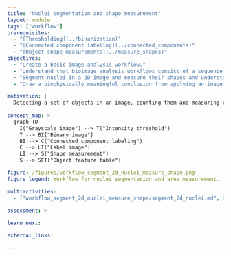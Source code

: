 ```yaml
---
title: "Nuclei segmentation and shape measurement"
layout: module
tags: ["workflow"]
prerequisites:
  - "[Thresholding](../binarization)"
  - "[Connected component labeling](../connected_components)"
  - "[Object shape measurements](../measure_shapes)"
objectives:
  - "Create a basic image analysis workflow."
  - "Understand that bioimage analysis workflows consist of a sequence of image analysis components."
  - "Segment nuclei in a 2D image and measure their shapes and understand the components (concepts and methods) that are needed to accomplish this task."
  - "Draw a biophysically meaningful conclusion from applying an image analysis workflow to a set of images."

motivation: |
  Detecting a set of objects in an image, counting them and measuring certain characteristics about their morphology is probably the most frequently occurring task in bioimage analysis. Depending on the image, even this task could become quite challenging and the workflow could become quite complex. Here we start with a relatively simple image where combining a minimal set of image analysis components into a simple workflow does the job.
  
concept_map: >
  graph TD
    I("Grayscale image") --> T("Intensity threshold")
    T --> BI["Binary image"] 
    BI --> C("Connected component labeling")
    C --> LI["Label image"]
    LI --> S("Shape measurement")
    S --> SFT["Object feature table"]

figure: /figures/workflow_segment_2d_nuclei_measure_shape.png
figure_legend: Workflow for nuclei segmentation and area measurement.

multiactivities:
  - ["workflow_segment_2d_nuclei_measure_shape/segment_2d_nuclei.md", [["ImageJ GUI", "workflow_segment_2d_nuclei_measure_shape/segment_2d_nuclei_imagejgui.md", "markdown"], ["ImageJ Macro", "workflow_segment_2d_nuclei_measure_shape/segment_2d_nuclei_imagejmacro.ijm", "java"], ["ImageJ Jython", "workflow_segment_2d_nuclei_measure_shape/segment_2d_nuclei_skimage_napari.py", "python"]]]
  
assessment: >

learn_next:

external_links:

---
```

